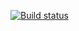 [![Build status](https://ci.appveyor.com/api/projects/status/uqbxe6429dfosc57?svg=true)](https://ci.appveyor.com/project/babka40000/hw-test-2)
